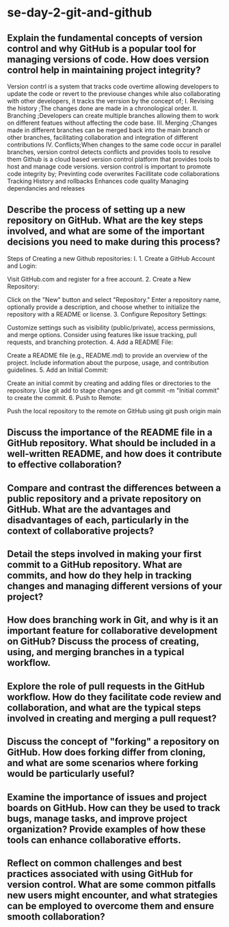 # se-day-2-git-and-github
## Explain the fundamental concepts of version control and why GitHub is a popular tool for managing versions of code. How does version control help in maintaining project integrity?
Version contrl is a system that tracks code overtime allowing developers to update the code or revert to the previouse changes while also collaborating with other developers, it tracks the verrsion by the concept of;
I. Revising the history ;The changes done are made in a chronological order.
II. Branching ;Developers can create multiple branches allowing them to work on different featues without affecting the code base.
III. Merging ;Changes made in different branches can be merged back into the main branch or other branches, facilitating collaboration and integration of different contributions
IV. Conflicts;When changes to the same code occur in parallel branches, version control detects conflicts and provides tools to resolve them
Github is a cloud based version control platform that provides tools to host and manage code versions.
version control is important to promote code integrity by;
Previnting code overwrites
Facillitate code collaborations
Tracking History and rollbacks
Enhances code quality
Managing dependancies and releases
## Describe the process of setting up a new repository on GitHub. What are the key steps involved, and what are some of the important decisions you need to make during this process?
Steps of Creating a new Github repositories:
I. 1. Create a GitHub Account and Login:

Visit GitHub.com and register for a free account.
2. Create a New Repository:

Click on the "New" button and select "Repository."
Enter a repository name, optionally provide a description, and choose whether to initialize the repository with a README or license.
3. Configure Repository Settings:

Customize settings such as visibility (public/private), access permissions, and merge options.
Consider using features like issue tracking, pull requests, and branching protection.
4. Add a README File:

Create a README file (e.g., README.md) to provide an overview of the project.
Include information about the purpose, usage, and contribution guidelines.
5. Add an Initial Commit:

Create an initial commit by creating and adding files or directories to the repository.
Use
git add
to stage changes and
git commit -m "Initial commit"
to create the commit.
6. Push to Remote:

Push the local repository to the remote on GitHub using
git push origin main

## Discuss the importance of the README file in a GitHub repository. What should be included in a well-written README, and how does it contribute to effective collaboration?

## Compare and contrast the differences between a public repository and a private repository on GitHub. What are the advantages and disadvantages of each, particularly in the context of collaborative projects?

## Detail the steps involved in making your first commit to a GitHub repository. What are commits, and how do they help in tracking changes and managing different versions of your project?

## How does branching work in Git, and why is it an important feature for collaborative development on GitHub? Discuss the process of creating, using, and merging branches in a typical workflow.

## Explore the role of pull requests in the GitHub workflow. How do they facilitate code review and collaboration, and what are the typical steps involved in creating and merging a pull request?

## Discuss the concept of "forking" a repository on GitHub. How does forking differ from cloning, and what are some scenarios where forking would be particularly useful?

## Examine the importance of issues and project boards on GitHub. How can they be used to track bugs, manage tasks, and improve project organization? Provide examples of how these tools can enhance collaborative efforts.

## Reflect on common challenges and best practices associated with using GitHub for version control. What are some common pitfalls new users might encounter, and what strategies can be employed to overcome them and ensure smooth collaboration?
